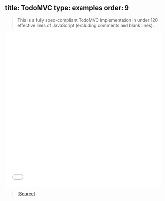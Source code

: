 title: TodoMVC
type: examples
order: 9
---

> This is a fully spec-compliant TodoMVC implementation in under 120 effective lines of JavaScript (excluding comments and blank lines).

<iframe width="100%" height="500" src="todomvc/index.html" allowfullscreen="allowfullscreen" frameborder="0"></iframe>

> [[Source](https://github.com/yyx990803/vue/tree/dev/examples/todomvc)]
